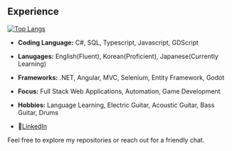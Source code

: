 ## Experience

[![Top Langs](https://github-readme-stats.vercel.app/api/top-langs/?username=DLee211&layout=donut)](https://github.com/anuraghazra/github-readme-stats)

- **Coding Language:** C#, SQL, Typescript, Javascript, GDScript
- **Lanugages:** English(Fluent), Korean(Proficient), Japanese(Currently Learning)
- **Frameworks:** .NET, Angular, MVC, Selenium, Entity Framework, Godot
- **Focus:** Full Stack Web Applications, Automation, Game Development
- **Hobbies:** Language Learning, Electric Guitar, Acoustic Guitar, Bass Guitar, Drums

- 💼[LinkedIn](https://www.linkedin.com/in/daniel-lee-a94233b0/)

Feel free to explore my repositories or reach out for a friendly chat.
